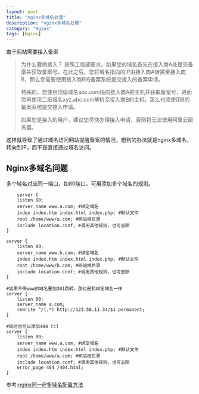 ```yaml
---
layout: post
title: "nginx多域名处理"
description: "nginx多域名处理"
category: "Nginx"
tags: [Nginx]
---
```


<p>由于网站需要接入备案</p>

<blockquote>
  <p>为什么要做接入？ 按照工信部要求，如果您的域名首先在接入商A处提交备案并获取备案号，在此之后，您将域名指向的IP由接入商A转换至接入商B，那么您需要使用接入商B的备案系统提交接入的备案申请。</p>
  
  <p>特殊的，您使用顶级域名abc.com指向接入商A的主机并获取备案号，进而您再使用二级域名xyz.abc.com解析至接入商B的主机，那么也须使用B的备案系统提交接入申请。</p>
  
  <p>如果您是接入的用户，建议您尽快办理接入申请，否则将无法使用阿里云服务器。</p>
</blockquote>

<p>这样就导致了通过域名访问网站提醒备案的情况，想到的办法就是nginx多域名，转向到IP，而不是直接通过域名访问。</p>

<h2>Nginx多域名问题</h2>

<p>多个域名对应同一端口，如80端口。可用添加多个域名的规则。</p>

<pre><code>    server { 
    listen 80; 
    server_name www.a.com; #绑定域名 
    index index.htm index.html index.php; #默认文件 
    root /home/www/a.com; #网站根目录 
    include location.conf; #调用其他规则，也可去除 
} 

server { 
    listen 80; 
    server_name www.b.com; #绑定域名 
    index index.htm index.html index.php; #默认文件 
    root /home/www/b.com; #网站根目录 
    include location.conf; #调用其他规则，也可去除 
} 

#如果不带www的域名要加301跳转，那也是和绑定域名一样 
server { 
    listen 80; 
    server_name a.com; 
    rewrite ^/(.*) http://123.58.11.34/$1 permanent; 
} 

#同时也可以添加404 [c] 
server { 
    listen 80; 
    server_name www.a.com; #绑定域名 
    index index.htm index.html index.php; #默认文件 
    root /home/www/a.com; #网站根目录 
    include location.conf; #调用其他规则，也可去除 
    error_page 404 /404.html; 
}
</code></pre>

<p>参考:<a href="http://blog.itblood.com/nginx-same-ip-multi-domain-configuration.html">nginx同一iP多域名配置方法</a></p>
